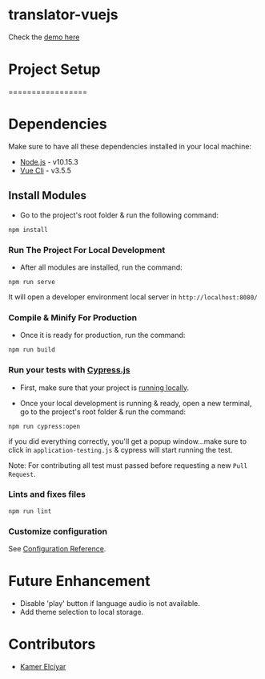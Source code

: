 # translator-vuejs

Check the [demo here](https://manuel-suarez-abascal.github.io/translator-vuejs/)

# Project Setup

=================

# Dependencies

Make sure to have all these dependencies installed in your local machine:

- [Node.js](https://nodejs.org/en/) - v10.15.3
- [Vue Cli](https://cli.vuejs.org/guide/installation.html) - v3.5.5

## Install Modules

- Go to the project's root folder & run the following command:
```
npm install
```

### Run The Project For Local Development

- After all modules are installed, run the command:
```
npm run serve
```
It will open a developer environment local server in ```http://localhost:8080/```

### Compile & Minify For Production ###

- Once it is ready for production, run the command:

```
npm run build
```

### Run your tests with [Cypress.js](https://www.cypress.io/)

- First, make sure that your project is [running locally](#run-the-project-for-local-development).

- Once your local development is running & ready, open a new terminal, go to the project's root folder & run the command:
```
npm run cypress:open
```
if you did everything correctly, you'll get a popup window...make sure to click in `application-testing.js` & cypress will start running the test.

Note: For contributing all test must passed before requesting a new `Pull Request`.

### Lints and fixes files
```
npm run lint
```

### Customize configuration
See [Configuration Reference](https://cli.vuejs.org/config/).

# Future Enhancement

- Disable 'play' button if language audio is not available.
- Add theme selection to local storage.

# Contributors

- [Kamer Elciyar](https://github.com/kamer)
